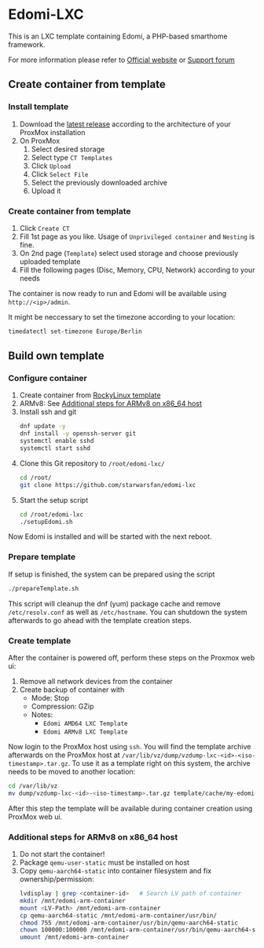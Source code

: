# Edomi-LXC

This is an LXC template containing Edomi, a PHP-based smarthome framework.

For more information please refer to [Official website](http://www.edomi.de/) or [Support forum](https://knx-user-forum.de/forum/projektforen/edomi)

## Create container from template

### Install template

1. Download the [latest release](https://github.com/starwarsfan/edomi-lxc/releases/latest) according to the architecture of your ProxMox installation
1. On ProxMox
   1. Select desired storage
   1. Select type `CT Templates`
   1. Click `Upload`
   1. Click `Select File`
   1. Select the previously downloaded archive
   1. Upload it

### Create container from template

1. Click `Create CT`
2. Fill 1st page as you like. Usage of `Unprivileged container` and `Nesting` is fine.
3. On 2nd page (`Template`) select used storage and choose previously uploaded template
4. Fill the following pages (Disc, Memory, CPU, Network) according to your needs

The container is now ready to run and Edomi will be available using `http://<ip>/admin`.

It might be neccessary to set the timezone according to your location:

```bash
timedatectl set-timezone Europe/Berlin
```

## Build own template

### Configure container

1. Create container from [RockyLinux template](https://uk.lxd.images.canonical.com/images/rockylinux/)
2. ARMv8: See [Additional steps for ARMv8 on x86_64 host](#additional-steps-for-armv8-on-x86_64-host)
3. Install ssh and git
   ```bash
   dnf update -y
   dnf install -y openssh-server git
   systemctl enable sshd
   systemctl start sshd
   ```
4. Clone this Git repository to `/root/edomi-lxc/`
   ```bash
   cd /root/
   git clone https://github.com/starwarsfan/edomi-lxc
   ```
5. Start the setup script
   ```bash
   cd /root/edomi-lxc
   ./setupEdomi.sh
   ```
Now Edomi is installed and will be started with the next reboot.

### Prepare template
If setup is finished, the system can be prepared using the script
```bash
./prepareTemplate.sh
```

This script will cleanup the dnf (yum) package cache and remove `/etc/resolv.conf`
as well as `/etc/hostname`. You can shutdown the system afterwards to go
ahead with the template creation steps.

### Create template
After the container is powered off, perform these steps on the Proxmox
web ui:
1. Remove all network devices from the container
2. Create backup of container with
   * Mode: Stop
   * Compression: GZip
   * Notes:
     * `Edomi AMD64 LXC Template`
     * `Edomi ARMv8 LXC Template`

Now login to the ProxMox host using `ssh`. You will find the template archive
afterwards on the ProxMox host at `/var/lib/vz/dump/vzdump-lxc-<id>-<iso-timestamp>.tar.gz`.
To use it as a template right on this system, the archive needs to be moved
to another location:
```bash
cd /var/lib/vz
mv dump/vzdump-lxc-<id>-<iso-timestamp>.tar.gz template/cache/my-edomi-template.tar.gz
```
After this step the template will be available during container creation
using ProxMox web ui.

### Additional steps for ARMv8 on x86_64 host
1. Do not start the container!
2. Package `qemu-user-static` must be installed on host
3. Copy `qemu-aarch64-static` into container filesystem and fix ownership/permission:
   ```bash
   lvdisplay | grep <container-id>   # Search LV path of container
   mkdir /mnt/edomi-arm-container
   mount <LV-Path> /mnt/edomi-arm-container
   cp qemu-aarch64-static /mnt/edomi-arm-container/usr/bin/
   chmod 755 /mnt/edomi-arm-container/usr/bin/qemu-aarch64-static
   chown 100000:100000 /mnt/edomi-arm-container/usr/bin/qemu-aarch64-static
   umount /mnt/edomi-arm-container
   ```
